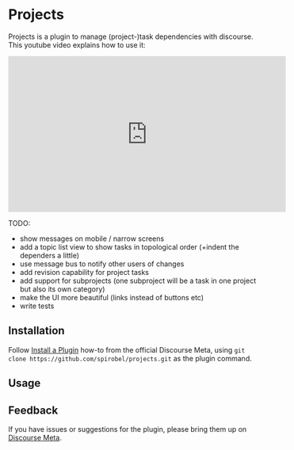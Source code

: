 # Projects

Projects is a plugin to manage (project-)task dependencies with discourse.
This youtube video explains how to use it:
<iframe width="560" height="315" src="https://www.youtube.com/embed/qWR-YZ_khjw" frameborder="0" allow="accelerometer; autoplay; encrypted-media; gyroscope; picture-in-picture" allowfullscreen></iframe>

TODO:
  * show messages on mobile / narrow screens
  * add a topic list view to show tasks in topological order (+indent the dependers a little)
  * use message bus to notify other users of changes
  * add revision capability for project tasks
  * add support for subprojects (one subproject will be a task in one project but also its own category)
  * make the UI more beautiful (links instead of buttons etc)
  * write tests

## Installation

Follow [Install a Plugin](https://meta.discourse.org/t/install-a-plugin/19157)
how-to from the official Discourse Meta, using `git clone https://github.com/spirobel/projects.git`
as the plugin command.

## Usage

## Feedback

If you have issues or suggestions for the plugin, please bring them up on
[Discourse Meta](https://meta.discourse.org).
